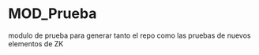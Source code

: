 # MOD_Prueba
modulo de prueba para generar tanto el repo como las pruebas de nuevos elementos de ZK

